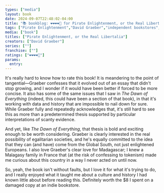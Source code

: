 ```yaml
---
types: ["media"]
layout: book
date: 2024-09-07T22:48:02-04:00
title: "📚 bookblog: ❤️❤️❤️❤️🖤 for Pirate Enlightenment, or the Real Libertalia, by David Graeber"
tags: ["Pirate Enlightenment","David Graeber","independent bookstores","The Dawn of Everything","Madagascar","Malagasy","pirates","anarchism","Enlightenment","Global South","egalitarianism","democracy"]
media: ["book"]
titles: ["Pirate Enlightenment, or the Real Libertalia"]
creators: ["David Graeber"]
series: [""]
franchise: [""]
ratings: ["❤️❤️❤️❤️🖤"]
params:
  entry:
---
```


It's really hard to know how to rate this book! It is meandering to the point of tangential—Graeber confesses that it evolved out of an essay that didn't stop growing, and I wonder if it would have been better if forced to be more concise. It also has some of the same issues that I saw in *The Dawn of Everything* (indeed, this could have been a section of that book), in that it's working with data and history that are impossible to nail down for sure. While Graeber fully and repeatedly acknowledges that, it's still hard to see this as more than a predetermined thesis supported by particular interpretations of scanty evidence.

And yet, like *The Dawn of Everything*, that thesis is bold and exciting enough to be worth considering. Graeber is clearly interested in the real possibility of egalitarian societies, and he's equally committed to the idea that they can (and have) come from the Global South, not just enlightened Europeans. I also love Graeber's clear love for Madagascar; I knew a Malagasy family in France that (at the risk of confessing to tokenism) made me curious about this country in a way I never acted on until now.

So, yeah, the book isn't without faults, but I love it for what it's trying to do, and I really enjoyed what it taught me about a culture and history I had known little about before reading this. Definitely worth the $8 I spent on a damaged copy at an indie bookstore.
